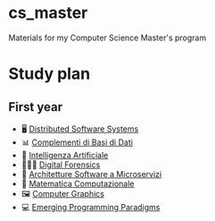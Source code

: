 # cs_master
Materials for my Computer Science Master's program

# Study plan
## First year
- 🖥️ [Distributed Software Systems](https://github.com/DavideDeRosa/cs_master/tree/main/Distributed_Software_Systems)
- 📊 [Complementi di Basi di Dati](https://github.com/DavideDeRosa/cs_master/tree/main/Complementi_basi_di_dati)
- 🧠 [Intelligenza Artificiale](https://github.com/DavideDeRosa/cs_master/tree/main/Intelligenza_artificiale)
- 👮🏻‍♂️ [Digital Forensics](https://github.com/DavideDeRosa/cs_master/tree/main/Digital_forensics)
- 📐 [Architetture Software a Microservizi](https://github.com/DavideDeRosa/cs_master/tree/main/Architetture_software_a_microservizi)
- 📏 [Matematica Computazionale](https://github.com/DavideDeRosa/cs_master/tree/main/Matematica_computazionale)
- 🖼️ [Computer Graphics](https://github.com/DavideDeRosa/cs_master/tree/main/Computer_graphics)
- 💻 [Emerging Programming Paradigms](https://github.com/DavideDeRosa/cs_master/tree/main/Emerging_programming_paradigms)
